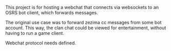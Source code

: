 This project is for hosting a webchat that connects
via websockets to an OSRS bot client, which forwards messages.

The original use case was to forward zezima cc messages from
some bot account. This way, the clan chat could be viewed for
entertainment, without having to run a game client. 

Webchat protocol needs defined.
